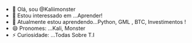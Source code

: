 - 👋 Olá, sou @Kaliimonster
- 👀 Estou interessado em ...Aprender!
- 🌱 Atualmente estou aprendendo...Python, GML , BTC, Investimentos !
- 😄 Pronomes: ...Kali, Monster
- ⚡ Curiosidade: ...Todas Sobre T.I
